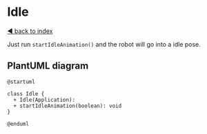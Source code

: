 # Idle

[◄ back to index](../index.md)

Just run `startIdleAnimation()` and the robot will go into a idle pose.

## PlantUML diagram

```puml
@startuml

class Idle {
  + Idle(Application):
  + startIdleAnimation(boolean): void
}

@enduml
```
